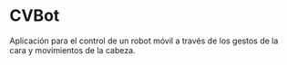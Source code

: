 # CVBot
Aplicación para el control de un robot móvil a través de los gestos de la cara y movimientos de la cabeza.
